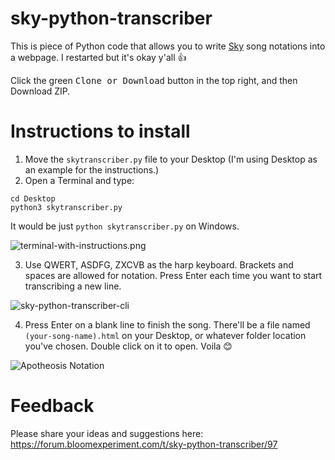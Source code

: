 # sky-python-transcriber

This is piece of Python code that allows you to write [Sky](https://thatgamecompany.com/sky) song notations into a webpage. I restarted but it's okay y'all :+1:

Click the green <kbd>Clone or Download</kbd> button in the top right, and then Download ZIP.

# Instructions to install


1. Move the `skytranscriber.py` file to your Desktop (I'm using Desktop as an example for the instructions.)
2. Open a Terminal and type:

```
cd Desktop
python3 skytranscriber.py
```

It would be just `python skytranscriber.py` on Windows.

![terminal-with-instructions.png](https://github.com/t1-tracey/sky-python-transcriber/blob/master/images/terminal-with-instructions.png)


3. Use QWERT, ASDFG, ZXCVB as the harp keyboard. Brackets and spaces are allowed for notation. Press Enter each time you want to start transcribing a new line.

![sky-python-transcriber-cli](https://github.com/t1-tracey/sky-python-transcriber/blob/master/images/sky-python-transcriber-cli.png)

4. Press Enter on a blank line to finish the song. There'll be a file named `(your-song-name).html` on your Desktop, or whatever folder location you've chosen. Double click on it to open. Voila :blush:

![Apotheosis Notation](https://github.com/t1-tracey/sky-python-transcriber/blob/master/images/Apotheosis-intro-notation.png)

# Feedback

Please share your ideas and suggestions here: https://forum.bloomexperiment.com/t/sky-python-transcriber/97
